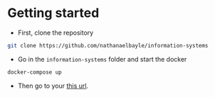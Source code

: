 # Getting started

- First, clone the repository 
```bash
git clone https://github.com/nathanaelbayle/information-systems
``` 

- Go in the `information-systems` folder and start the docker
```bash
docker-compose up
```

- Then go to your [this url](http://localhost:8069/).


